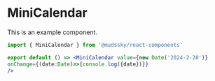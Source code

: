 # MiniCalendar

This is an example component.

```jsx
import { MiniCalendar } from '@mudssky/react-components'

export default () => <MiniCalendar value={new Date('2024-2-20')}
onChange={(date:Date)=>{console.log({date})}}
/>
```
